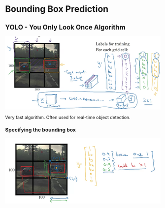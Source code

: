 # Bounding Box Prediction

## YOLO - You Only Look Once Algorithm

![](../.gitbook/assets/screen-shot-2020-09-24-at-2.43.44-pm.png)

Very fast algorithm. Often used for real-time object detection. 

### Specifying the bounding box

![](../.gitbook/assets/screen-shot-2020-09-24-at-2.48.16-pm.png)

